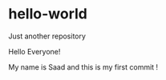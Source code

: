 # hello-world
Just another repository

Hello Everyone!

My name is Saad and this is my first commit !

